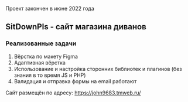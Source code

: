 Проект закончен в июне 2022 года

## SitDownPls - сайт магазина диванов

### Реализованные задачи 
1. Вёрстка по макету Figma
2. Адаптивная вёрстка
3. Использование и настройка сторонних библиотек и плагинов (без знания в то время JS и PHP) 
4. Валидация и отправка формы на email работают

Сайт размещён по адресу: https://john9683.tmweb.ru/ 

